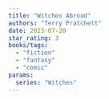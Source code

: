 ```yaml
---
title: "Witches Abroad"
authors: "Terry Pratchett"
date: 2023-07-20
star_rating: 3
books/tags:
  - "fiction"
  - "fantasy"
  - "comic"
params:
  series: "Witches"
---
```

